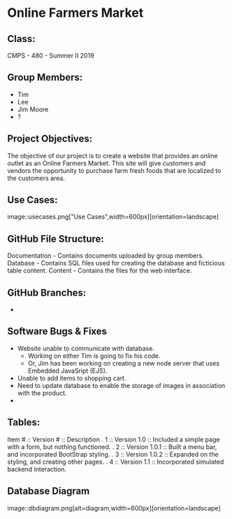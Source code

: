 # Online Farmers Market

## Class:
CMPS - 480 - Summer II 2019

## Group Members:
* Tim
* Lee
* Jim Moore
* ?

## Project Objectives:
The objective of our project is to create a website that provides an 
online outlet as an Online Farmers Market. This site will give customers and
vendors the opportunity to purchase farm fresh foods that are localized to the 
customers area.

## Use Cases:
image::usecases.png["Use Cases",width=600px][orientation=landscape]

## GitHub File Structure:
Documentation - Contains documents uploaded by group members.
Database - Contains SQL files used for creating the database and ficticious table content.
Content - Contains the files for the web interface.

## GitHub Branches:
-

## Software Bugs & Fixes
* Website unable to communicate with database.
  - Working on either Tim is going to fix his code.
  - Or, Jim has been working on creating a new node server that uses Embedded JavaSript (EJS).
* Unable to add items to shopping cart.
* Need to update database to enable the storage of images in association with the product.
* 

## Tables:
Item # :: Version # :: Description
. 1 :: Version 1.0 :: Included a simple page with a form, but nothing functioned.
. 2 :: Version 1.0.1 :: Built a menu bar, and incorporated BootStrap styling.
. 3 :: Version 1.0.2 :: Expanded on the styling, and creating other pages.
. 4 :: Version 1.1 :: Incorporated simulated backend interaction.

## Database Diagram
image::dbdiagram.png[alt=diagram,width=600px][orientation=landscape]
